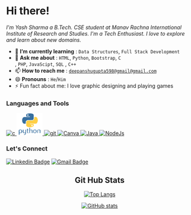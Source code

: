  # Hi there! 


<p><i> I'm Yash Sharma a B.Tech. CSE student at Manav Rachna International Institute of Research and Studies. I'm a Tech Enthusiast. I love to explore and learn about new domains.</i></p>

<ul>
<li> 🌱 <b>I’m currently learning</b> : <code>Data Structures</code>, <code>Full Stack Development</code></li>
<li> 💬 <b>Ask me about</b> : <code>HTML</code>, <code>Python</code>, <code>Bootstrap</code>, <code>C</code></li>, <code>PHP</code>, <code>JavaScipt</code>, <code>SQL</code> , <code>C++</code></li>
<li> 📫 <b>How to reach me</b> : <code><a href="mailto:deepanshugupta598@gmail.com">deepanshugupta598@gmail@gmail.com</a></code></li>
<li> 😄 <b>Pronouns</b> : <code>He</code>/<code>Him</code></li>
<li> ⚡ Fun fact about me: I love graphic designing and playing games</li></ul>


<h3>Languages and Tools</h3>
<p align="left"><a href="https://www.cprogramming.com/" target="_blank"> <img src="https://raw.githubusercontent.com/isocpp/logos/master/cpp_logo.png" alt="c" width="40" height="40"/> </a><a href="https://www.w3schools.com/python/" target="_blank"> <img src="https://raw.githubusercontent.com/devicons/devicon/master/icons/python/python-original-wordmark.svg" alt="Python" width="70" height="60"/> </a> <a href="https://git-scm.com/" target="_blank"> <img src="https://www.vectorlogo.zone/logos/git-scm/git-scm-icon.svg" alt="git" width="40" height="40"/></a><a href="https://www.canva.com/" target="_blank"> <img src="https://www.vectorlogo.zone/logos/canva/canva-icon.svg" alt="Canva" width="40" height="40"/> </a><a href="https://www.w3schools.com/java/java_intro.asp" target="_blank"> <img src="https://www.vectorlogo.zone/logos/java/java-horizontal.svg" alt="Java" width="70" height="50"/> </a><a href="https://www.w3schools.com/nodejs/" target="_blank"> <img src="https://img.icons8.com/color/452/nodejs.png" alt="NodeJs" width="70" height="60"/> </a></p>

<h3>Let's Connect</h3>


[![Linkedin Badge](https://img.shields.io/badge/-YashSharma-blue?style=flat-square&logo=Linkedin&logoColor=white&link=https://https://www.linkedin.com/in/yash-sharma-989539206/)](https://https://www.linkedin.com/in/yash-sharma-989539206/)
[![Gmail Badge](https://img.shields.io/badge/-yashsharma41882@gmail.com-c14438?style=flat-square&logo=Gmail&logoColor=white&link=mailto:yashsharma41882@gmail.com)](mailto:yashsharma41882@gmail.com)


<center>
<h2 align="center">Git Hub Stats</h2>
<p align="center">

[![Top Langs](https://github-readme-stats.vercel.app/api/top-langs/?username=Yash41882&layout=compact&show_icons=true&theme=radical)](https://github.com/Yash41882/github-readme-stats)

</p>

[![GitHub stats](https://github-readme-stats.vercel.app/api?username=Yash41882&show_icons=true&theme=radical)](https://github.com/Yash41882/github-readme-stats)


<!---
Yash41882/Yash41882 is a ✨ special ✨ repository because its `README.md` (this file) appears on your GitHub profile.
You can click the Preview link to take a look at your changes.
--->

